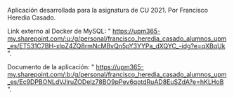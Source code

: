 Aplicación desarrollada para la asignatura de CU 2021.
Por Francisco Heredia Casado.

Link externo al Docker de MySQL: 
" https://upm365-my.sharepoint.com/:u:/g/personal/francisco_heredia_casado_alumnos_upm_es/ET531C7BH-xIpZ4ZQ8rmNcMBvQn5pY3YYPa_dXQYC_-idg?e=qXBqUk ". 

Documento de la aplicación:
" https://upm365-my.sharepoint.com/:b:/g/personal/francisco_heredia_casado_alumnos_upm_es/Ec9DPBONLdVJlruZODeIz78BO9pPev6qotdRuAD8EuSZdA?e=hKLHoB ".
